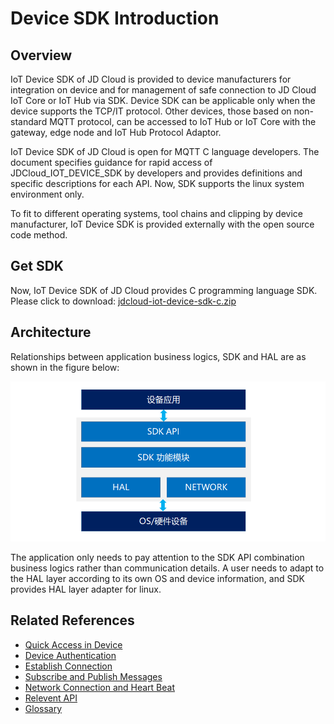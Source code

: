 # Device SDK Introduction

## Overview

IoT Device SDK of JD Cloud is provided to device manufacturers for integration on device and for management of safe connection to JD Cloud IoT Core or IoT Hub via SDK. Device SDK can be applicable only when the device supports the TCP/IT protocol. Other devices, those based on non-standard MQTT protocol, can be accessed to IoT Hub or IoT Core with the gateway, edge node and IoT Hub Protocol Adaptor.

IoT Device SDK of JD Cloud is open for MQTT C language developers. The document specifies guidance for rapid access of JDCloud_IOT_DEVICE_SDK by developers and provides definitions and specific descriptions for each API. Now, SDK supports the linux system environment only.

To fit to different operating systems, tool chains and clipping by device manufacturer, IoT Device SDK is provided externally with the open source code method.

## Get SDK
Now, IoT Device SDK of JD Cloud provides C programming language SDK. Please click to download:
[jdcloud-iot-device-sdk-c.zip](https://iotsdk-public.s3.cn-north-1.jdcloud-oss.com/device-sdk/linux-c/jdcloud-iot-device-sdk-c.zip)


## Architecture

Relationships between application business logics, SDK and HAL are as shown in the figure below:

![SDK产品框架](../../../../image/IoT/IoT-DeviceSDK/Framework.png)

The application only needs to pay attention to the SDK API combination business logics rather than communication details. A user needs to adapt to the HAL layer according to its own OS and device information, and SDK provides HAL layer adapter for linux.

## Related References

- [Quick Access in Device](../Developer-Guide-Device/DeviceEasyLink.md)
- [Device Authentication](../Developer-Guide-Device/AuthenticateDevices.md)
- [Establish Connection](../Developer-Guide-Device/EstablishConnection.md)
- [Subscribe and Publish Messages](../Developer-Guide-Device/SubPub.md)
- [Network Connection and Heart Beat](../Developer-Guide-Device/HeartBeat-Reconnection.md)
- [Relevent API](../Developer-Guide-Device/API.md)
- [Glossary](../Developer-Guide-Device/Glossary.md)



